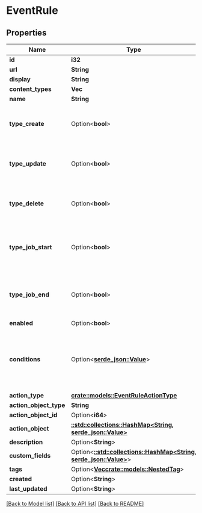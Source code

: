 # EventRule

## Properties

Name | Type | Description | Notes
------------ | ------------- | ------------- | -------------
**id** | **i32** |  | [readonly]
**url** | **String** |  | [readonly]
**display** | **String** |  | [readonly]
**content_types** | **Vec<String>** |  | 
**name** | **String** |  | 
**type_create** | Option<**bool**> | Triggers when a matching object is created. | [optional]
**type_update** | Option<**bool**> | Triggers when a matching object is updated. | [optional]
**type_delete** | Option<**bool**> | Triggers when a matching object is deleted. | [optional]
**type_job_start** | Option<**bool**> | Triggers when a job for a matching object is started. | [optional]
**type_job_end** | Option<**bool**> | Triggers when a job for a matching object terminates. | [optional]
**enabled** | Option<**bool**> |  | [optional]
**conditions** | Option<[**serde_json::Value**](.md)> | A set of conditions which determine whether the event will be generated. | [optional]
**action_type** | [**crate::models::EventRuleActionType**](EventRule_action_type.md) |  | 
**action_object_type** | **String** |  | 
**action_object_id** | Option<**i64**> |  | [optional]
**action_object** | [**::std::collections::HashMap<String, serde_json::Value>**](serde_json::Value.md) |  | [readonly]
**description** | Option<**String**> |  | [optional]
**custom_fields** | Option<[**::std::collections::HashMap<String, serde_json::Value>**](serde_json::Value.md)> |  | [optional]
**tags** | Option<[**Vec<crate::models::NestedTag>**](NestedTag.md)> |  | [optional]
**created** | Option<**String**> |  | [readonly]
**last_updated** | Option<**String**> |  | [readonly]

[[Back to Model list]](../README.md#documentation-for-models) [[Back to API list]](../README.md#documentation-for-api-endpoints) [[Back to README]](../README.md)


